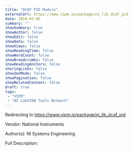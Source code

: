 ```yaml
---
title: "DCAF PID Module"
externalUrl: https://www.vipm.io/package/ni_lib_dcaf_pid
date: 2019-03-05
summary: ""
showSummary: true
showAuthor: false
showEdit: false
showData: false
showViews: false
showReadingTime: false
showWordCount: false
showBreadcrumbs: false
showHeadingAnchors: false
sharingLinks: false
showZenMode: false
showPagination: false
showRelatedContent: false
draft: true
tags:
 - "VIPM"
 - "NI LabVIEW Tools Network"
---
```


Redirecting to https://www.vipm.io/package/ni_lib_dcaf_pid

Vendor: National Instruments

Author(s): NI Systems Engineering
 
Full Description:
